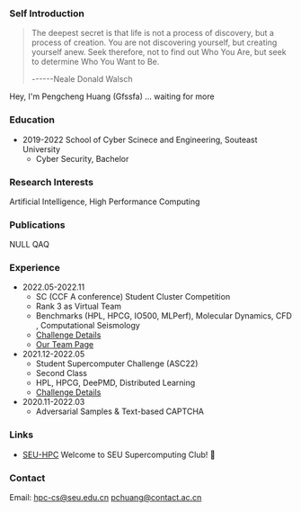 
### Self Introduction

> The deepest secret is that life is not a process of discovery, but a process of creation. You are not discovering yourself, but creating yourself anew. Seek therefore, not to find out Who You Are, but seek to determine Who You Want to Be. 
> 
> ------Neale Donald Walsch

Hey, I'm Pengcheng Huang (Gfssfa)
... waiting for more

### Education
* 2019-2022 School of Cyber Scinece and Engineering, Souteast University 
  * Cyber Security, Bachelor

### Research Interests
Artificial Intelligence, High Performance Computing

### Publications
NULL QAQ

### Experience
* 2022.05-2022.11
  * SC (CCF A conference) Student Cluster Competition
  * Rank 3 as Virtual Team
  * Benchmarks (HPL, HPCG, IO500, MLPerf), Molecular Dynamics, CFD , Computational Seismology
  * [Challenge Details](https://sc22.supercomputing.org/program/studentssc/student-cluster-competition/)
  * [Our Team Page](https://studentclustercompetition.us/2022/Teams/Southeast/index.html)
* 2021.12-2022.05 
  * Student Supercomputer Challenge (ASC22)
  * Second Class
  * HPL, HPCG, DeePMD, Distributed Learning
  * [Challenge Details](http://www.asc-events.org/ASC22/Preliminary/)
* 2020.11-2022.03
  * Adversarial Samples & Text-based CAPTCHA

### Links
* [SEU-HPC](https://asc-wiki.com/) Welcome to SEU Supercomputing Club! 🥰

### Contact
Email: <hpc-cs@seu.edu.cn> <pchuang@contact.ac.cn>
